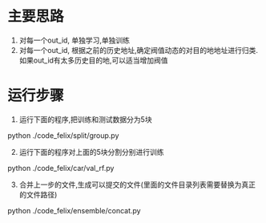 # 主要思路
1) 对每一个out_id, 单独学习,单独训练
2) 对每一个out_id, 根据之前的历史地址,确定阀值动态的对目的地地址进行归类. 如果out_id有太多历史目的地,可以适当增加阀值



# 运行步骤
1) 运行下面的程序,把训练和测试数据分为5块

python ./code_felix/split/group.py

2) 运行下面的程序对上面的5块分割分别进行训练

python ./code_felix/car/val_rf.py

3) 合并上一步的文件,生成可以提交的文件(里面的文件目录列表需要替换为真正的文件路径)

python ./code_felix/ensemble/concat.py